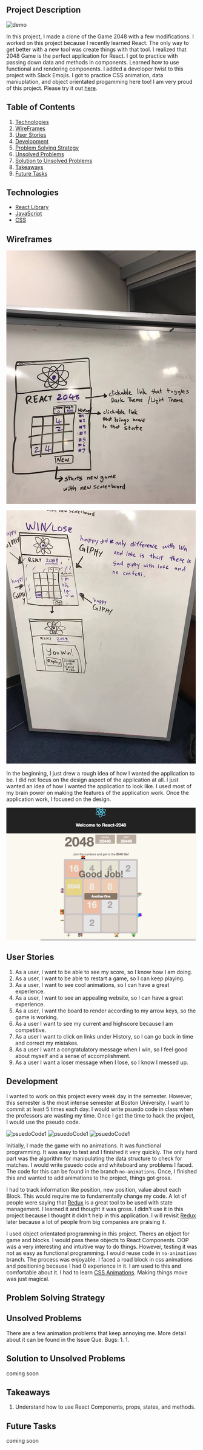 ## Project Description

![demo](https://thumbs.gfycat.com/DimwittedWeirdIsopod-size_restricted.gif)

  In this project, I made a clone of the Game 2048 with a few modifications. I worked
on this project because I recently learned React. The only way to get better
with a new tool was create things with that tool. I realized that 2048 Game is the perfect
application for React. I got to practice with passing down data and methods in
components. Learned how to use functional and rendering components.
I added a developer twist to this project with Slack Emojis. I got to practice
CSS animation, data maniuplation, and object orientated progamming here too!
I am very proud of this project. Please try it out [here](https://kailinc.github.io/react-2048/).

## Table of Contents

1. [Technologies](#technologies)
2. [WireFrames](#wireframes)
3. [User Stories](#user-stories)
4. [Development](#development)
5. [Problem Solving Strategy](#problem-solving-strategy)
6. [Unsolved Problems](#unsolved-problems)
7. [Solution to Unsolved Problems](#solution-to-unsolved-problems)
8. [Takeaways](#takeaways)
9. [Future Tasks](#future-tasks)

## Technologies

-   [React Library](https://reactjs.org/)
-   [JavaScript](https://www.javascript.com/)
-   [CSS](https://developer.mozilla.org/en-US/docs/Web/CSS)


## Wireframes

![Wireframe](public/wireframe1.jpg)

![Wireframe](public/wireframe2.jpg)

  In the beginning, I just drew a rough idea of how I wanted the application to
be. I did not focus on the design aspect of the application at all. I just wanted
an idea of how I wanted the application to look like. I used most of my brain power
on making the features of the application work. Once the application work, I focused
on the design.

<img src="public/landingPage.png" alt="landingPage" style="width: 500px;"/>

## User Stories

  1. As a user, I want to be able to see my score, so I know how I am doing.
  2. As a user, I want to be able to restart a game, so I can keep playing.
  3. As a user, I want to see cool animations, so I can have a great experience.
  4. As a user, I want to see an appealing website, so I can have a great experience.
  5. As a user, I want the board to render according to my arrow keys, so the game is working.
  6. As a user I want to see my current and highscore because I am competitive.
  7. As a user I want to click on links under History, so I can go back in time and correct my mistakes.
  8. As a user I want a congratulatory message when I win, so I feel good about myself and a sense of accomplishment.
  9. As a user I want a loser message when I lose, so I know I messed up.

## Development

  I wanted to work on this project every week day in the semester. However, this semester
is the most intense semester at Boston University. I want to commit at least
5 times each day. I would write psuedo code in class when the professors are
wasting my time. Once I get the time to hack the project, I would use the pseudo
code.

![psuedoCode1](address)
![psuedoCode1](address)
![psuedoCode1](address)

  Initially, I made the game with no animations. It was functional programming.
It was easy to test and I finished it very quickly. The only hard part was
the algorithm for manipulating the data structure to check for matches. I would
write psuedo code and whiteboard any problems I faced. The code for this can be
found in the branch `no-animations`. Once, I finished this and wanted to add animations
to the project, things got gross.

  I had to track information like position, new position, value about each Block.
This would require me to fundamentally change my code. A lot of people were saying
that [Redux](https://redux.js.org/) is a great tool to be used with state management.
I learned it and thought it was gross. I didn't use it in this project because
I thought it didn't help in this application. I will revisit [Redux](https://redux.js.org/) later because
a lot of people from big companies are praising it.

  I used object orientated programming in this project. Theres an object for game and
blocks. I would pass these objects to React Components. OOP was a very interesting and
intuitive way to do things. However, testing it was not as easy as functional programming.
I would reuse code in `no-animations` branch. The process was enjoyable. I faced a
road block in css animations and positioning because I had 0 experience in it. I
am used to this and comfortable about it. I had to learn [CSS Animations](https://www.w3schools.com/css/css3_animations.asp). Making things move
was just magical.

## Problem Solving Strategy



## Unsolved Problems

There are a few animation problems that keep annoying me. More detail about it
can be found in the Issue Que.
  Bugs:
  1.
  1.

## Solution to Unsolved Problems

coming soon

## Takeaways

1. Understand how to use React Components, props, states, and methods.

## Future Tasks

coming soon
